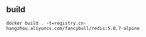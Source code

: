 ## build
```shell
docker build . -t=registry.cn-hangzhou.aliyuncs.com/fancybull/redis:5.0.7-alpine
```